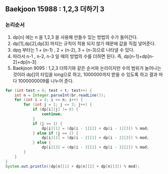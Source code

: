 ## Baekjoon 15988 : 1,2,3 더하기 3

### 논리순서

1. dp[n] 에는 n 을 1,2,3 을 사용해 만들수 있는 방법의 수가 들어간다.
2. dp[1],dp[2],dp[3] 까지는 규칙이 적용 되지 않기 때문에 값을 직접 넣어준다.
3. dp[n](n>3) 부터는 1 + (n-1) , 2 + (n-2), 3 + (n-3)으로 나타낼 수 있다.
4. 따라서 n-1 , n-2, n-3 일 때의 방법의 수를 더하면 된다. 즉, dp[n-1]+dp[n-2]+dp[n-3]
5. Baekjoon 9095 : 1,2,3 더하기와 같은 순서와 논리이지만 수의 범위가 늘어나는 것이라 dp[]의 타입을 long으로 하고, 1000000까지 받을 수 있도록 하고 결과 마다 1000000009를 나누어 준다. 

```java
for (int test = 0; test < t; test++) {
    int n = Integer.parseInt(br.readLine());
    for (int i = 4; i <= n; i++) {
        for (int j = 1; j <= 3; j++) {
            if (dp[i][j] != 0) {
                continue;
            }
            if (j == 1) {
                dp[i][1] = (dp[i - 1][2] + dp[i - 1][3]) % mod;
            } else if (j == 2) {
                dp[i][2] = (dp[i - 2][1] + dp[i - 2][3]) % mod;
            } else {
                dp[i][3] = (dp[i - 3][1] + dp[i - 3][2]) % mod;
        }
    }
}
System.out.println((dp[n][1] + dp[n][2] + dp[n][3]) % mod);
```